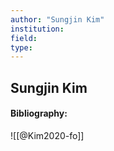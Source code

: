 ```yaml
---
author: "Sungjin Kim"
institution:
field:
type:
---
```


## Sungjin Kim
#### Bibliography:

![[@Kim2020-fo]]